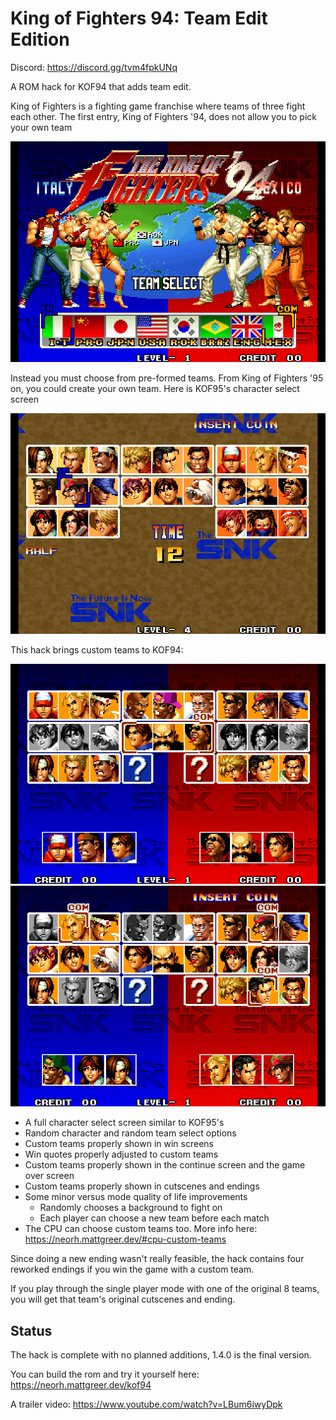 # King of Fighters 94: Team Edit Edition

Discord: https://discord.gg/tvm4fpkUNq

A ROM hack for KOF94 that adds team edit.

King of Fighters is a fighting game franchise where teams of three fight each other. The first entry, King of Fighters '94, does not allow you to pick your own team

![kof94 team select screen](https://github.com/city41/kof94te/blob/main/kof94TeamSelect.png?raw=true)

Instead you must choose from pre-formed teams. From King of Fighters '95 on, you could create your own team. Here is KOF95's character select screen

![kof95 character select screen](https://github.com/city41/kof94te/blob/main/kof95CharSelect.png?raw=true)

This hack brings custom teams to KOF94:

![kof94te character select screen](https://github.com/city41/kof94te/blob/main/kof94teCharSelect.png?raw=true)
![kof94te character select screen with cpu custom teams](https://github.com/city41/kof94te/blob/main/cpuCustomTeams.png?raw=true)

- A full character select screen similar to KOF95's
- Random character and random team select options
- Custom teams properly shown in win screens
- Win quotes properly adjusted to custom teams
- Custom teams properly shown in the continue screen and the game over screen
- Custom teams properly shown in cutscenes and endings
- Some minor versus mode quality of life improvements
  - Randomly chooses a background to fight on
  - Each player can choose a new team before each match
- The CPU can choose custom teams too. More info here: https://neorh.mattgreer.dev/#cpu-custom-teams

Since doing a new ending wasn't really feasible, the hack contains four reworked endings if you win the game with a custom team.

If you play through the single player mode with one of the original 8 teams, you will get that team's original cutscenes and ending.

## Status

The hack is complete with no planned additions, 1.4.0 is the final version.

You can build the rom and try it yourself here: https://neorh.mattgreer.dev/kof94

A trailer video: https://www.youtube.com/watch?v=LBum6iwyDpk
